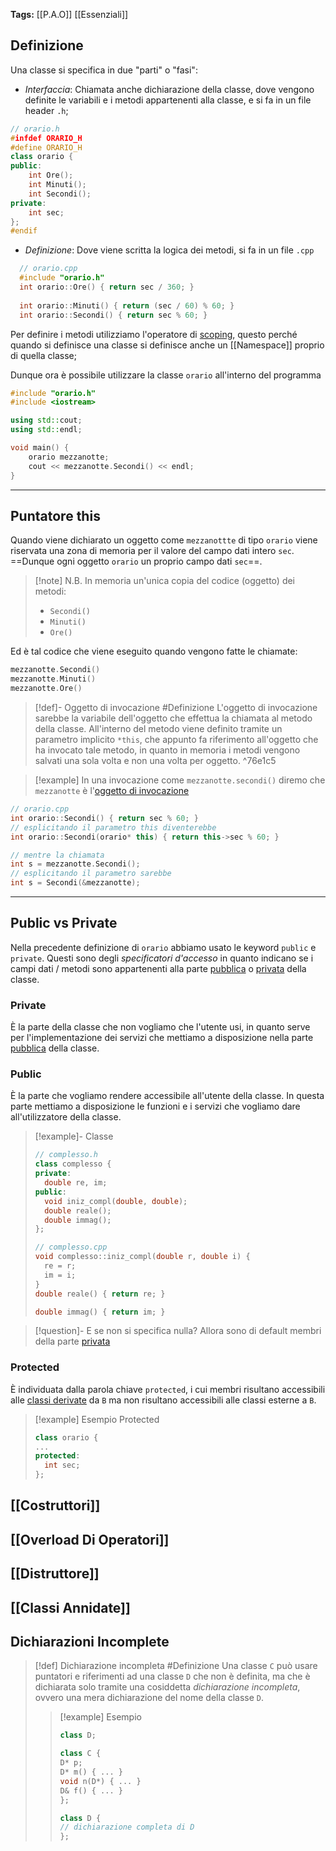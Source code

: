 **Tags:** [[P.A.O]] [[Essenziali]]
## Definizione
Una classe si specifica in due "parti" o "fasi":
- _Interfaccia_: Chiamata anche dichiarazione della classe, dove vengono definite le variabili e i metodi appartenenti alla classe, e si fa in un file header `.h`;

```cpp
// orario.h
#infdef ORARIO_H
#define ORARIO_H
class orario {
public:
	int Ore();
	int Minuti();
	int Secondi();
private:
	int sec;
};
#endif
``` 

- _Definizione_: Dove viene scritta la logica dei metodi, si fa in un file `.cpp`
```cpp
  // orario.cpp
  #include "orario.h"
  int orario::Ore() { return sec / 360; }
  
  int orario::Minuti() { return (sec / 60) % 60; }
  int orario::Secondi() { return sec % 60; }
```
Per definire i metodi utilizziamo l'operatore di [scoping](Namespace.md#^11f9a8), questo perché quando si definisce una classe si definisce anche un [[Namespace]] proprio di quella classe;

Dunque ora è possibile utilizzare la classe `orario` all'interno del programma
```cpp
#include "orario.h"
#include <iostream>

using std::cout;
using std::endl;

void main() {
	orario mezzanotte;
	cout << mezzanotte.Secondi() << endl;
}
``` 
---
## Puntatore this
Quando viene dichiarato un oggetto come `mezzanottte` di tipo `orario` viene riservata una zona di memoria per il valore del campo dati intero `sec`.
==Dunque ogni oggetto `orario` un proprio campo dati `sec`==.


>[!note] N.B.
In memoria un'unica copia del codice (oggetto) dei metodi:
>- `Secondi()`
>- `Minuti()`
>- `Ore()`

Ed è tal codice che viene eseguito quando vengono fatte le chiamate:
```cpp
mezzanotte.Secondi()
mezzanotte.Minuti()
mezzanotte.Ore()
```

>[!def]- Oggetto di invocazione #Definizione 
>L'oggetto di invocazione sarebbe la variabile dell'oggetto che effettua la chiamata al metodo della classe.
>All'interno del metodo viene definito tramite un parametro implicito `*this`, che appunto fa riferimento all'oggetto che ha invocato tale metodo, in quanto in memoria i metodi vengono salvati una sola volta e non una volta per oggetto. ^76e1c5

>[!example]
In una invocazione come `mezzanotte.secondi()` diremo che `mezzanotte` è l'[oggetto di invocazione](#^76e1c5)

```cpp 
// orario.cpp
int orario::Secondi() { return sec % 60; }
// esplicitando il parametro this diventerebbe
int orario::Secondi(orario* this) { return this->sec % 60; }

// mentre la chiamata
int s = mezzanotte.Secondi();
// esplicitando il parametro sarebbe
int s = Secondi(&mezzanotte);
```

---
## Public vs Private
Nella precedente definizione di `orario` abbiamo usato le keyword `public` e `private`.
Questi sono degli *specificatori d'accesso* in quanto indicano se i campi dati / metodi sono appartenenti alla parte [pubblica](#Public)  o [privata](#Private) della classe.
### Private
È la parte della classe che non vogliamo che l'utente usi, in quanto serve per l'implementazione dei servizi che mettiamo a disposizione nella parte [pubblica](#Public) della classe.
### Public
È la parte che vogliamo rendere accessibile all'utente della classe.
In questa parte mettiamo a disposizione le funzioni e i servizi che vogliamo dare all'utilizzatore della classe.

>[!example]- Classe
>```cpp
>// complesso.h
>class complesso {
>private:
>	double re, im;
>public:
>	void iniz_compl(double, double);
>	double reale();
>	double immag();
>};
>
>// complesso.cpp
>void complesso::iniz_compl(double r, double i) {
>	re = r;
>	im = i;
>}
>double reale() { return re; }
>
>double immag() { return im; }
>```

>[!question]- E se non si specifica nulla?
>Allora sono di default membri della parte [privata](#Private)

### Protected
È individuata dalla parola chiave `protected`, i cui membri risultano accessibili alle [classi derivate](Ereditarietà.md) da `B` ma non risultano accessibili alle classi esterne a `B`.
>[!example] Esempio Protected
>```cpp
>class orario {
>...
>protected:
>	int sec;
>};
>```

## [[Costruttori]]

## [[Overload Di Operatori]]

## [[Distruttore]]

## [[Classi Annidate]]

## Dichiarazioni Incomplete
>[!def] Dichiarazione incompleta #Definizione 
>Una classe `C` può usare puntatori e riferimenti ad una classe `D` che non è definita, ma 
>che è dichiarata solo tramite una cosiddetta *dichiarazione incompleta*, ovvero una mera
>dichiarazione del nome della classe `D`.
>>[!example] Esempio
>>```cpp
>>class D;
>>
>>class C {
>>D* p;
>>D* m() { ... }
>>void n(D*) { ... }
>>D& f() { ... }
>>};
>>
>>class D {
>> // dichiarazione completa di D
>>};
>>```